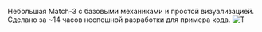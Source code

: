 Небольшая Match-3 с базовыми механиками и простой визуализацией. Сделано за ~14 часов неспешной разработки для примера кода. ![T](https://github.com/user-attachments/assets/b70d94e8-f177-4471-8855-16321c483191)
